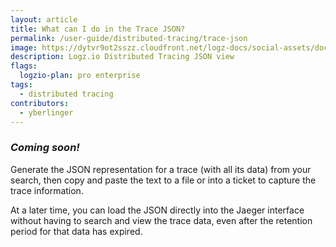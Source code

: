 ```yaml
---
layout: article
title: What can I do in the Trace JSON?
permalink: /user-guide/distributed-tracing/trace-json
image: https://dytvr9ot2sszz.cloudfront.net/logz-docs/social-assets/docs-social.jpg
description: Logz.io Distributed Tracing JSON view
flags:
  logzio-plan: pro enterprise
tags:
  - distributed tracing
contributors:
  - yberlinger
---
```

### **_Coming soon!_**

Generate the JSON representation for a trace (with all its data) from your search, then copy and paste the text to a file or into a ticket to capture the trace information. 

At a later time, you can load the JSON directly into the Jaeger interface without having to search and view the trace data, even after the retention period for that data has expired. 

